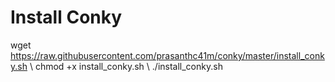 # Install Conky

wget https://raw.githubusercontent.com/prasanthc41m/conky/master/install_conky.sh \ 
chmod +x install_conky.sh \ 
./install_conky.sh
